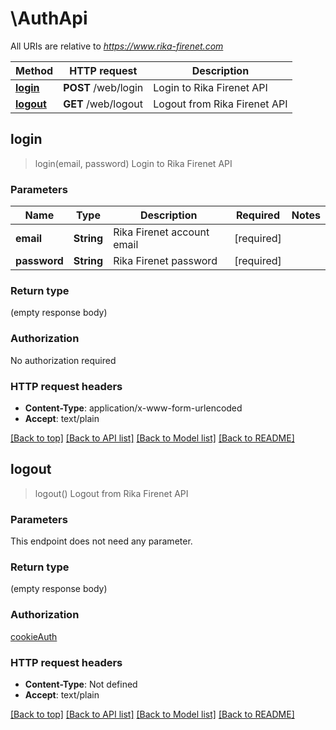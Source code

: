 # \AuthApi

All URIs are relative to *https://www.rika-firenet.com*

Method | HTTP request | Description
------------- | ------------- | -------------
[**login**](AuthApi.md#login) | **POST** /web/login | Login to Rika Firenet API
[**logout**](AuthApi.md#logout) | **GET** /web/logout | Logout from Rika Firenet API



## login

> login(email, password)
Login to Rika Firenet API

### Parameters


Name | Type | Description  | Required | Notes
------------- | ------------- | ------------- | ------------- | -------------
**email** | **String** | Rika Firenet account email | [required] |
**password** | **String** | Rika Firenet password | [required] |

### Return type

 (empty response body)

### Authorization

No authorization required

### HTTP request headers

- **Content-Type**: application/x-www-form-urlencoded
- **Accept**: text/plain

[[Back to top]](#) [[Back to API list]](../README.md#documentation-for-api-endpoints) [[Back to Model list]](../README.md#documentation-for-models) [[Back to README]](../README.md)


## logout

> logout()
Logout from Rika Firenet API

### Parameters

This endpoint does not need any parameter.

### Return type

 (empty response body)

### Authorization

[cookieAuth](../README.md#cookieAuth)

### HTTP request headers

- **Content-Type**: Not defined
- **Accept**: text/plain

[[Back to top]](#) [[Back to API list]](../README.md#documentation-for-api-endpoints) [[Back to Model list]](../README.md#documentation-for-models) [[Back to README]](../README.md)

